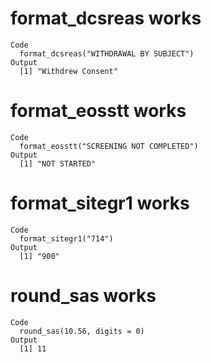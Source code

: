 # format_dcsreas works

    Code
      format_dcsreas("WITHDRAWAL BY SUBJECT")
    Output
      [1] "Withdrew Consent"

# format_eosstt works

    Code
      format_eosstt("SCREENING NOT COMPLETED")
    Output
      [1] "NOT STARTED"

# format_sitegr1 works

    Code
      format_sitegr1("714")
    Output
      [1] "900"

# round_sas works

    Code
      round_sas(10.56, digits = 0)
    Output
      [1] 11

